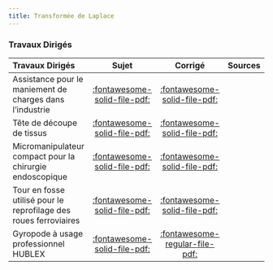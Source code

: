 ```yaml
---
title: Transformée de Laplace 
---
```


### Travaux Dirigés 
 
| Travaux Dirigés | Sujet | Corrigé | Sources  | 
| :-------------- | :---: | :-----: | :------: | 
| Assistance pour le maniement de charges dans l’industrie | [:fontawesome-solid-file-pdf:](http://xpessoles-cpge.fr/pdf/Cy_01_Ch_02_03_TD_03_Exosquelette_Sujet.pdf) | [:fontawesome-solid-file-pdf:](http://xpessoles-cpge.fr/pdf/Cy_01_Ch_02_03_TD_03_Exosquelette_Corrige.pdf) | 
| Tête de découpe de tissus | [:fontawesome-solid-file-pdf:](http://xpessoles-cpge.fr/pdf/Cy_01_Ch_02_03_TD_04_Tissus_Sujet.pdf) | [:fontawesome-solid-file-pdf:](http://xpessoles-cpge.fr/pdf/Cy_01_Ch_02_03_TD_04_Tissus_Corrige.pdf) | 
| Micromanipulateur compact pour la chirurgie endoscopique | [:fontawesome-solid-file-pdf:](http://xpessoles-cpge.fr/pdf/Cy_01_Ch_02_Colle_01_MC2E_Ordre2_Sujet.pdf) | [:fontawesome-solid-file-pdf:](http://xpessoles-cpge.fr/pdf/Cy_01_Ch_02_Colle_01_MC2E_Ordre2_Corrige.pdf) | 
| Tour en fosse utilisé pour le reprofilage des roues ferroviaires | [:fontawesome-solid-file-pdf:](http://xpessoles-cpge.fr/pdf/Cy_01_Ch_02_Colle_03_PorteOutil_Sujet.pdf) | [:fontawesome-solid-file-pdf:](http://xpessoles-cpge.fr/pdf/Cy_01_Ch_02_Colle_03_PorteOutil_Corrige.pdf) | 
| Gyropode à usage professionnel HUBLEX | [:fontawesome-solid-file-pdf:](http://xpessoles-cpge.fr/pdf/Cy_01_Ch_02_Colle_04_Hublex_Sujet.pdf) | [:fontawesome-regular-file-pdf:](http://xpessoles-cpge.fr/pdf/Cy_01_Ch_02_Colle_04_Hublex_Corrige.pdf) | 

